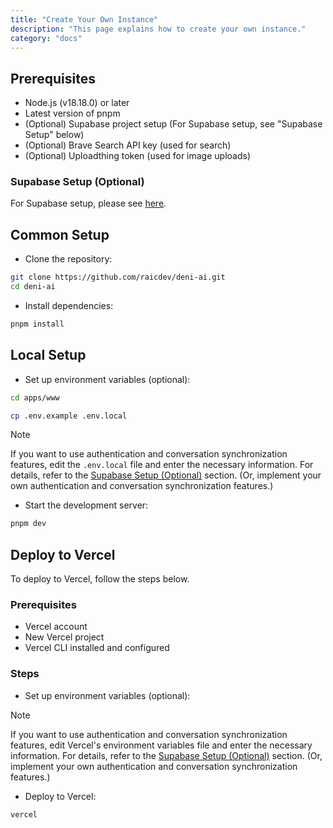 ```yaml
---
title: "Create Your Own Instance"
description: "This page explains how to create your own instance."
category: "docs"
---
```


## Prerequisites

- Node.js (v18.18.0) or later
- Latest version of pnpm
- (Optional) Supabase project setup (For Supabase setup, see "Supabase Setup" below)
- (Optional) Brave Search API key (used for search)
- (Optional) Uploadthing token (used for image uploads)

### Supabase Setup (Optional)

For Supabase setup, please see [here](/setup-guide/setup-supabase.html).

## Common Setup

- Clone the repository:

```bash
git clone https://github.com/raicdev/deni-ai.git
cd deni-ai
```

- Install dependencies:

```bash
pnpm install
```

## Local Setup

- Set up environment variables (optional):

```bash
cd apps/www

cp .env.example .env.local
```

> [!NOTE]
> If you want to use authentication and conversation synchronization features, edit the `.env.local` file and enter the necessary information. For details, refer to the [Supabase Setup (Optional)](#supabase-setup-optional) section. (Or, implement your own authentication and conversation synchronization features.)

- Start the development server:

```bash
pnpm dev
```

## Deploy to Vercel

To deploy to Vercel, follow the steps below.

### Prerequisites

- Vercel account
- New Vercel project
- Vercel CLI installed and configured

### Steps

- Set up environment variables (optional):

> [!NOTE]
> If you want to use authentication and conversation synchronization features, edit Vercel's environment variables file and enter the necessary information. For details, refer to the [Supabase Setup (Optional)](#supabase-setup-optional) section. (Or, implement your own authentication and conversation synchronization features.)

- Deploy to Vercel:

```bash
vercel
```
